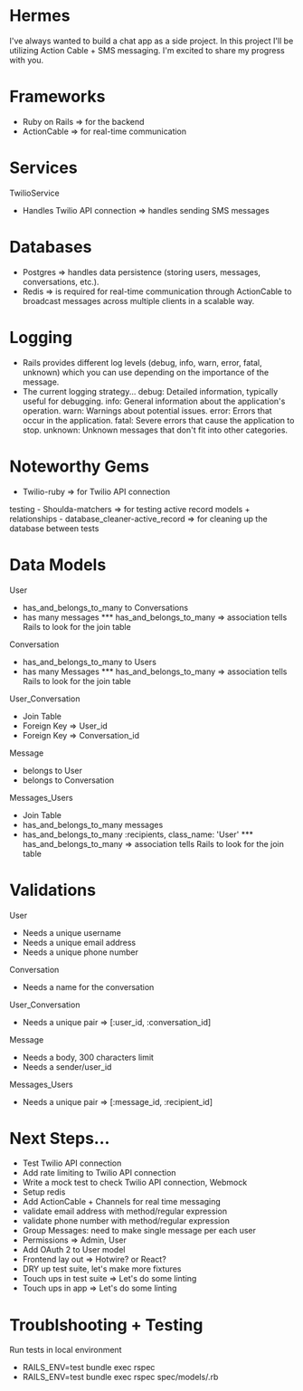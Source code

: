# Hermes
I've always wanted to build a chat app as a side project. In this project I'll be utilizing Action Cable + SMS messaging. I'm excited to share my progress with you. 

# Frameworks
  - Ruby on Rails => for the backend
  - ActionCable => for real-time communication

# Services
TwilioService
  - Handles Twilio API connection => handles sending SMS messages

# Databases
  - Postgres => handles data persistence (storing users, messages, conversations, etc.).
  - Redis => is required for real-time communication through ActionCable to broadcast messages across multiple clients in a scalable way.

# Logging
  - Rails provides different log levels (debug, info, warn, error, fatal, unknown) which you can use depending on the importance of the message.
  - The current logging strategy...
      debug: Detailed information, typically useful for debugging.
      info: General information about the application's operation.
      warn: Warnings about potential issues.
      error: Errors that occur in the application.
      fatal: Severe errors that cause the application to stop.
      unknown: Unknown messages that don't fit into other categories.

# Noteworthy Gems
  - Twilio-ruby => for Twilio API connection

  testing
     - Shoulda-matchers => for testing active record models + relationships
     - database_cleaner-active_record => for cleaning up the database between tests

# Data Models
User
  - has_and_belongs_to_many to Conversations
  - has many messages
  *** has_and_belongs_to_many => association tells Rails to look for the join table

Conversation
  - has_and_belongs_to_many to Users
  - has many Messages
  *** has_and_belongs_to_many => association tells Rails to look for the join table

User_Conversation
  - Join Table
  - Foreign Key => User_id
  - Foreign Key => Conversation_id

Message
  - belongs to User
  - belongs to Conversation

Messages_Users
  - Join Table
  - has_and_belongs_to_many messages
  - has_and_belongs_to_many :recipients, class_name: 'User'
  *** has_and_belongs_to_many => association tells Rails to look for the join table

# Validations
User
  - Needs a unique username
  - Needs a unique email address
  - Needs a unique phone number

Conversation
  - Needs a name for the conversation

User_Conversation
  - Needs a unique pair => [:user_id, :conversation_id]

Message
  - Needs a body, 300 characters limit
  - Needs a sender/user_id

Messages_Users
  - Needs a unique pair => [:message_id, :recipient_id]

# Next Steps...
- Test Twilio API connection
- Add rate limiting to Twilio API connection
- Write a mock test to check Twilio API connection, Webmock
- Setup redis
- Add ActionCable + Channels for real time messaging
- validate email address with method/regular expression
- validate phone number with method/regular expression
- Group Messages: need to make single message per each user
- Permissions => Admin, User
- Add OAuth 2 to User model
- Frontend lay out => Hotwire? or React?
- DRY up test suite, let's make more fixtures
- Touch ups in test suite => Let's do some linting
- Touch ups in app => Let's do some linting

# Troublshooting + Testing
Run tests in local environment
  - RAILS_ENV=test bundle exec rspec
  - RAILS_ENV=test bundle exec rspec spec/models/<YOUR TARGET TEST FILE>.rb